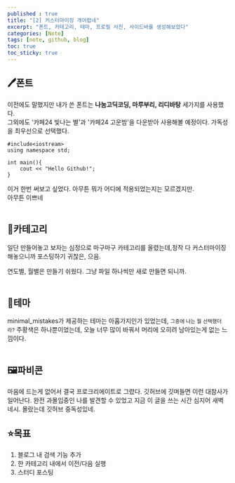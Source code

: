 ```yaml
---
published : true
title: "[2] 커스터마이징 개어렵네"
excerpt: "폰트, 카테고리, 테마, 프로필 사진, 사이드바를 생성해보았다"
categories: [Note]
tags: [note, github, blog]
toc: true
toc_sticky: true
---
```


## 🖊️폰트
이전에도 말했지만 내가 쓴 폰트는 **나눔고딕코딩, 마루부리, 리디바탕** 세가지를 사용했다. <br> 그외에도 '카페24 빛나는 별'과 '카페24 고운밤'을 다운받아 사용해볼 예정이다. 가독성을 최우선으로 선택했다.

    
    #include<iostream>
    using namespace std;

    int main(){
        cout << "Hello Github!";
    }
    
이거 한번 써보고 싶었다. 
아무튼 뭐가 어디에 적용되었는지는 모르겠지만.
<br> 아무튼 이쁘네
<br><br>

## 📁카테고리
일단 만들어놓고 보자는 심정으로 마구마구 카테고리를 올렸는데,정작 다 커스터마이징 해놓으니까 포스팅하기 귀찮은, 으음.

연도별, 월별은 만들기 쉬웠다. 그냥 파일 하나씩만 새로 만들면 되니까.
<br><br>

## 🎨테마
minimal_mistakes가 제공하는 테마는 아홉가지인가 있었는데, <small>그중에 나는 뭘 선택했더라?</small> 주황색은 하나뿐이었는데, 오늘 너무 많이 바꿔서 머리에 오히려 남아있는게 없는 느낌이다.
<br><br>

## 🖼️파비콘
마음에 드는게 없어서 결국 프로크리에이트로 그렸다. 깃허브에 깃며들면 이런 대참사가 일어난다. 완전 과몰입중인 나를 발견할 수 있었고 지금 이 글을 쓰는 시간 심지어 새벽 네시. 몰랐는데 깃허브 중독성있네.

## ⭐목표
1. 블로그 내 검색 기능 추가
2. 한 카테고리 내에서 이전/다음 실행
3. 스터디 포스팅  
    
